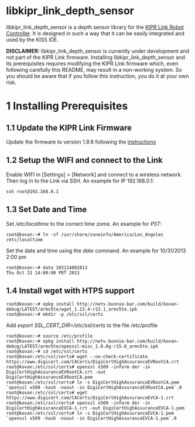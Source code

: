 libkipr_link_depth_sensor
=========================

libkipr_link_depth_sensor is a depth sensor library for the [KIPR Link Robot Controller](http://www.kipr.org/products/link). It is designed in such a way that it can be easily integrated and used by the KISS IDE.

**DISCLAIMER:**
libkipr_link_depth_sensor is currently under development and not part of the KIPR Link firmware. Installing libkipr_link_depth_sensor and its prerequisites requires modifying the KIPR Link firmware which, even following carefully this README, may result in a non-working system. So you should be aware that if you follow this instruction, you do it at your own risk.

1 Installing Prerequisites
==========================

1.1 Update the KIPR Link Firmware
-------------------------------

Update the firmware to version 1.9.6 following the [instructions](http://www.kipr.org/kiss-platform-link-firmware) 

1.2 Setup the WIFI and connect to the Link
------------------------------------------

Enable WIFI in [Settings] > [Network] and connect to a wireless network.
Then log in to the Link via SSH. An example for IP 192.168.0.1:
```
ssh root@192.168.0.1
```

1.3 Set Date and Time
---------------------

Set */etc/localtime* to the correct time zome. An example for *PST*:
```
root@kovan:~# ln -sf /usr/share/zoneinfo/America/Los_Angeles /etc/localtime
```

Set the date and time using the *date* command. An example for 10/31/2013 2:00 pm

```
root@kovan:~# date 103114002013
Thu Oct 31 14:00:00 PDT 2013
```

1.4 Install wget with HTPS support
----------------------------------

```
root@kovan:~# opkg install http://netv.bunnie-bar.com/build/kovan-debug/LATEST/armv5te/wget_1.13.4-r13.1_armv5te.ipk
root@kovan:~# mkdir -p /etc/ssl/certs
```

Add *export SSL_CERT_DIR=/etc/ssl/certs* to the file /etc/profile

```
root@kovan:~# source /etc/profile
root@kovan:~# opkg install http://netv.bunnie-bar.com/build/kovan-debug/LATEST/armv5te/openssl-misc_1.0.0g-r15.0_armv5te.ipk
root@kovan:~# cd /etc/ssl/certs
root@kovan:/etc/ssl/certs# wget --no-check-certificate https://www.digicert.com/CACerts/DigiCertHighAssuranceEVRootCA.crt
root@kovan:/etc/ssl/certs# openssl x509 -inform der -in DigiCertHighAssuranceEVRootCA.crt -out DigiCertHighAssuranceEVRootCA.pem 
root@kovan:/etc/ssl/certs# ln -s DigiCertHighAssuranceEVRootCA.pem `openssl x509 -hash -noout -in DigiCertHighAssuranceEVRootCA.pem`.0
root@kovan:/etc/ssl/certs# wget https://www.digicert.com/CACerts/DigiCertHighAssuranceEVCA-1.crt
root@kovan:/etc/ssl/certs# openssl x509 -inform der -in DigiCertHighAssuranceEVCA-1.crt -out DigiCertHighAssuranceEVCA-1.pem
root@kovan:/etc/ssl/certs# ln -s DigiCertHighAssuranceEVCA-1.pem `openssl x509 -hash -noout -in DigiCertHighAssuranceEVCA-1.pem`.0
```
